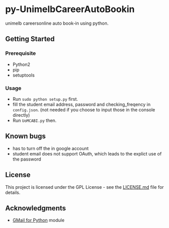 # py-UnimelbCareerAutoBookin

unimelb careersonline auto book-in using python.

## Getting Started

### Prerequisite

+ Python2
+ pip
+ setuptools


### Usage

* Run `sudo python setup.py` first.
* fill the student email address, password and checking_freqency in `config.json`. (not needed if you choose to input those in the console directly)
* Run `UoMCABI.py` then.


## Known bugs

+ has to turn off the in google account
+ student email does not support OAuth, which leads to the explict use of the password


## License

This project is licensed under the GPL License - see the
[LICENSE.md](LICENSE.md) file for details.


## Acknowledgments

* [GMail for Python](https://github.com/charlierguo/gmail) module